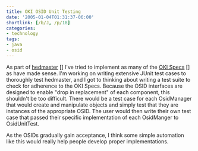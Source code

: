 ```yaml
---
title: OKI OSID Unit Testing
date: '2005-01-04T01:31:37-06:00'
shortlink: [/b/J, /p/18]
categories:
- technology
tags:
- java
- osid
---
```

As part of [hedmaster] [] I've tried to implement as many of the [OKI Specs] [] as have made sense.  I'm working on
writing extensive JUnit test cases to thoroughly test hedmaster, and I got to thinking about writing a test suite to
check for adherence to the OKI Specs.  Because the OSID interfaces are designed to enable "drop in replacement" of each
component, this shouldn't be too difficult.  There would be a test case for each OsidManager that would create and
manipulate objects and simply test that they are instances of the appropriate OSID.  The user would then write their own
test case that passed their specific implementation of each OsidManger to OsidUnitTest.

[hedmaster]: /projects/hedmaster
[oki specs]: http://www.okiproject.org/specs

As the OSIDs gradually gain acceptance, I think some simple automation like this would really help people develop proper
implementations.
